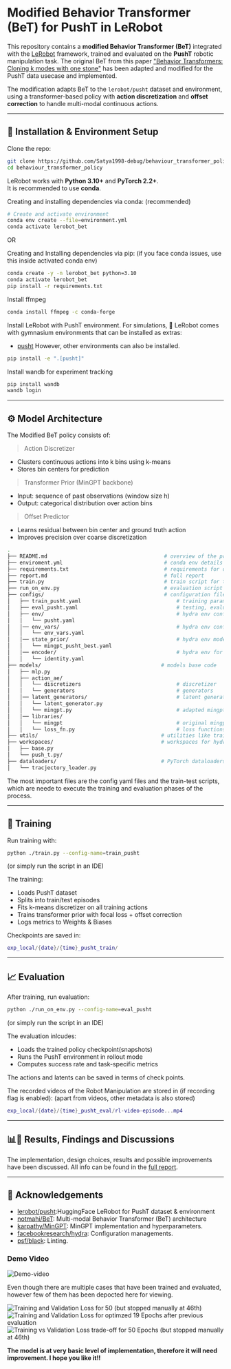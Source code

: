 # Modified Behavior Transformer (BeT) for PushT in LeRobot

This repository contains a **modified Behavior Transformer (BeT)** integrated with the [LeRobot](https://github.com/huggingface/lerobot) framework, trained and evaluated on the **PushT** robotic manipulation task. The original BeT from this paper ["Behavior Transformers: Cloning k modes with one stone"](https://arxiv.org/abs/2206.11251) has been adapted and modified for the PushT data usecase and implemented.

The modification adapts BeT to the `lerobot/pusht` dataset and environment, using a transformer-based policy with **action discretization** and **offset correction** to handle multi-modal continuous actions.

---

## 📌 Installation & Environment Setup

Clone the repo:
```bash
git clone https://github.com/Satya1998-debug/behaviour_transformer_policy.git
cd behaviour_transformer_policy
```

LeRobot works with **Python 3.10+** and **PyTorch 2.2+**.  
It is recommended to use **conda**.

Creating and installing dependencies via conda: (recommended)
```bash
# Create and activate environment
conda env create --file=environment.yml
conda activate lerobot_bet
```

OR 

Creating and Installing dependencies via pip: (if you face conda issues, use this inside activated conda env)
```bash
conda create -y -n lerobot_bet python=3.10
conda activate lerobot_bet
pip install -r requirements.txt
```

Install ffmpeg
```bash
conda install ffmpeg -c conda-forge
```

Install LeRobot with PushT environment.
For simulations, 🤗 LeRobot comes with gymnasium environments that can be installed as extras:
- [pusht](https://github.com/huggingface/gym-pusht)
However, other environments can also be installed.

```bash
pip install -e ".[pusht]"
```

Install wandb for experiment tracking
```bash
pip install wandb
wandb login
```
---

## ⚙️ Model Architecture

The Modified BeT policy consists of:

> Action Discretizer
- Clusters continuous actions into k bins using k-means
- Stores bin centers for prediction

> Transformer Prior (MinGPT backbone)
- Input: sequence of past observations (window size h)
- Output: categorical distribution over action bins

> Offset Predictor
- Learns residual between bin center and ground truth action
- Improves precision over coarse discretization


```bash
.
├── README.md                                      # overview of the project working
├── enviroment.yml                                 # conda env details
├── requirements.txt                               # requirements for dependencies (if not used conda env file)
├── report.md                                      # full report 
├── train.py                                       # train script for the model
├── run_on_env.py                                  # evaluation script for the model
├── configs/                                       # configuration files for the env & model
│   ├── train_pusht.yaml                               # training parameters and configuration
│   ├── eval_pusht.yaml                                # testing, evaluation parameters
│   ├── env/                                           # hydra env config parameters for the project (model specific)
│   │   └── pusht.yaml
│   │── env_vars/                                      # hydra env config for dataset
│   │   └── env_vars.yaml
│   │── state_prior/                                   # hydra env model-specific config for prior model (mingpt)
│   │   └── mingpt_pusht_best.yaml
│   │── encoder/                                       # hydra env for observation encoder
│   │   └── identity.yaml
├── models/                                       # models base code
│   ├── mlp.py
│   ├── action_ae/
│   │   └── discretizers                               # discretizer 
│   │   └── generators                                 # generators
│   │── latent_generators/                             # latent generators for the latent tensors
│   │   └── latent_generator.py
│   │   └── mingpt.py                                  # adapted mingpt used (in paper)
│   │── libraries/
│   │   └── mingpt                                     # original mingpt (referenced in the paper)
│   │   └── loss_fn.py                                 # loss functions
├── utils/                                        # utilities like train-test splits
├── workspaces/                                   # workspaces for hydra env that has pushT from lerobot
│   ├── base.py
│   └── push_t.py/
├── dataloaders/                                  # PyTorch dataloaders
│   └── tracjectory_loader.py

```

The most important files are the config yaml files and the train-test scripts, which are neede to execute the training and evaluation phases of the process.

---

## 🚀 Training
Run training with:

```bash
python ./train.py --config-name=train_pusht
```
(or simply run the script in an IDE)

The training:
- Loads PushT dataset
- Splits into train/test episodes
- Fits k-means discretizer on all training actions
- Trains transformer prior with focal loss + offset correction
- Logs metrics to Weights & Biases

Checkpoints are saved in:

```lua
exp_local/{date}/{time}_pusht_train/
```
---

## 📈 Evaluation

After training, run evaluation:

```bash
python ./run_on_env.py --config-name=eval_pusht
```
(or simply run the script in an IDE)

The evaluation inlcudes:

- Loads the trained policy checkpoint(snapshots)
- Runs the PushT environment in rollout mode
- Computes success rate and task-specific metrics

The actions and latents can be saved in terms of check points.

The recorded videos of the Robot Manipulation are stored in (if recording flag is enabled):
(apart from videos, other metadata is also stored)
```lua
exp_local/{date}/{time}_pusht_eval/rl-video-episode...mp4
```

---

## 📊🎯 Results, Findings and Discussions

The implementation, design choices, results and possible improvements have been discussed.
All info can be found in the [full report](report.md).

---

## 📜 Acknowledgements
- [lerobot/pusht](https://github.com/huggingface/lerobot?tab=readme-ov-file):HuggingFace LeRobot for PushT dataset & environment
- [notmahi/BeT](https://github.com/notmahi/bet?tab=readme-ov-file): Multi-modal Behavior Transformer (BeT) architecture
- [karpathy/MinGPT](https://github.com/karpathy/minGPT): MinGPT implementation and hyperparameters.
- [facebookresearch/hydra](https://github.com/facebookresearch/hydra): Configuration managements.
- [psf/black](https://github.com/psf/black): Linting.

### Demo Video
![Demo-video](plots/demo_robo.gif)


Even though there are multiple cases that have been trained and evaluated, however few of them has been depocted here for viewing.

![Training and Validation Loss for 50 (but stopped manually at 46th)](plots/vital_shadow.png)
![Training and Validation Loss for optimzed 19 Epochs after previous evaluation](plots/silver_star.png)
![Training vs Validation Loss trade-off for 50 Epochs (but stopped manually at 46th)](plots/eval_train_loss.png)


**The model is at very basic level of implementation, therefore it will need improvement. I hope you like it!!**